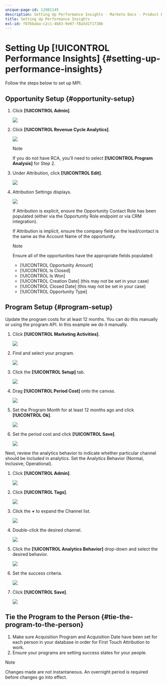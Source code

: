 ```yaml
---
unique-page-id: 12981145
description: Setting Up Performance Insights - Marketo Docs - Product Documentation
title: Setting Up Performance Insights
exl-id: f87bbaba-c2c1-4b83-9e07-f8a5d1f1738b
---
```

# Setting Up [!UICONTROL Performance Insights] {#setting-up-performance-insights}

Follow the steps below to set up MPI.

## Opportunity Setup {#opportunity-setup}

1. Click **[!UICONTROL Admin]**.

   ![](assets/admin.png)

1. Click **[!UICONTROL Revenue Cycle Analytics]**.

   ![](assets/two-2.png)

   >[!NOTE]
   >
   >If you do not have RCA, you'll need to select **[!UICONTROL Program Analysis]** for Step 2.

1. Under Attribution, click **[!UICONTROL Edit]**.

   ![](assets/three-1.png)

1. Attribution Settings displays.

   ![](assets/four-2.png)

   If Attribution is explicit, ensure the Opportunity Contact Role has been populated (either via the Opportunity Role endpoint or via CRM integration).

   If Attribution is implicit, ensure the company field on the lead/contact is the same as the Account Name of the opportunity.

   >[!NOTE]
   >
   >Ensure all of the opportunities have the appropriate fields populated:
   >
   >* [!UICONTROL Opportunity Amount]
   >* [!UICONTROL Is Closed]
   >* [!UICONTROL Is Won]
   >* [!UICONTROL Creation Date] (this may not be set in your case)
   >* [!UICONTROL Closed Date] (this may not be set in your case)
   >* [!UICONTROL Opportunity Type]

## Program Setup {#program-setup}

Update the program costs for at least 12 months. You can do this manually or using the program API. In this example we do it manually.

1. Click **[!UICONTROL Marketing Activities]**.

   ![](assets/ma.png)

1. Find and select your program.

   ![](assets/select-program.png)

1. Click the **[!UICONTROL Setup]** tab.

   ![](assets/setup-tab.png)

1. Drag **[!UICONTROL Period Cost]** onto the canvas.

   ![](assets/period-cost.png)

1. Set the Program Month for at least 12 months ago and click **[!UICONTROL Ok]**.

   ![](assets/set-period.png)

1. Set the period cost and click **[!UICONTROL Save]**.

   ![](assets/set-cost.png)

Next, review the analytics behavior to indicate whether particular channel should be included in analytics. Set the Analytics Behavior (Normal, Inclusive, Operational).

1. Click **[!UICONTROL Admin]**.

   ![](assets/admin.png)

1. Click **[!UICONTROL Tags]**.

   ![](assets/tags.png)

1. Click the **+** to expand the Channel list.

   ![](assets/channel.png)

1. Double-click the desired channel.

   ![](assets/channel-click.png)

1. Click the **[!UICONTROL Analytics Behavior]** drop-down and select the desired behavior.

   ![](assets/edit-channel.png)

1. Set the success criteria.

   ![](assets/success.png)

1. Click **[!UICONTROL Save]**.

   ![](assets/save.png)

## Tie the Program to the Person {#tie-the-program-to-the-person}

1. Make sure Acquisition Program and Acquisition Date have been set for each person in your database in order for First Touch Attribution to work.
1. Ensure your programs are setting success states for your people.

>[!NOTE]
>
>Changes made are not instantaneous. An overnight period is required before changes go into effect.
